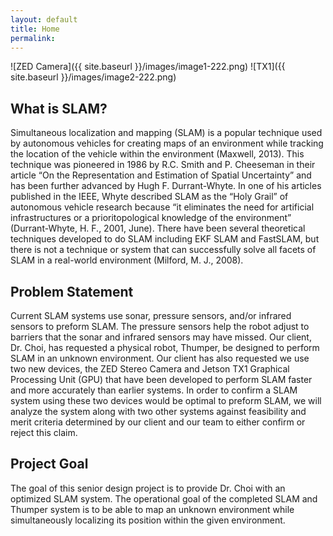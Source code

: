 ```yaml
---
layout: default
title: Home
permalink:
---
```

![ZED Camera]({{ site.baseurl }}/images/image1-222.png)
![TX1]({{ site.baseurl }}/images/image2-222.png)

## What is SLAM?
  Simultaneous localization and mapping (SLAM) is a popular technique used by autonomous vehicles for creating maps of an environment while tracking the location of the vehicle within the environment (Maxwell, 2013). This technique was pioneered in 1986 by R.C. Smith and P. Cheeseman in their article “On the Representation and Estimation of Spatial Uncertainty” and has been further advanced by Hugh F. Durrant-Whyte. In one of his articles published in the IEEE, Whyte described SLAM as the “Holy Grail” of autonomous vehicle research because “it eliminates the need for artificial infrastructures or a prioritopological knowledge of the environment” (Durrant-Whyte, H. F., 2001, June). There have been several theoretical techniques developed to do SLAM including EKF SLAM and FastSLAM, but there is not a technique or system that can successfully solve all facets of SLAM in a real-world environment (Milford, M. J., 2008).

## Problem Statement
  Current SLAM systems use sonar, pressure sensors, and/or infrared sensors to preform SLAM. The pressure sensors help the robot adjust to barriers that the sonar and infrared sensors may have missed. Our client, Dr. Choi, has requested a physical robot, Thumper, be designed to perform SLAM in an unknown environment. Our client has also requested we use two new devices, the ZED Stereo Camera and Jetson TX1 Graphical Processing Unit (GPU) that have been developed to perform SLAM faster and more accurately than earlier systems. In order to confirm a SLAM system using these two devices would be optimal to preform SLAM, we will analyze the system along with two other systems against feasibility and merit criteria determined by our client and our team to either confirm or reject this claim. 

## Project Goal
  The goal of this senior design project is to provide Dr. Choi with an optimized SLAM system. The operational goal of the completed SLAM and Thumper system is to be able to map an unknown environment while simultaneously localizing its position within the given environment.
